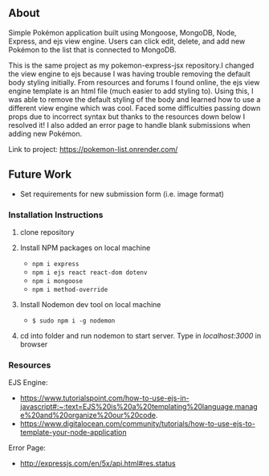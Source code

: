 ## About

Simple Pokémon application built using Mongoose, MongoDB, Node, Express, and ejs view engine. Users can click edit, delete, and add new Pokémon to the list that is connected to MongoDB.

This is the same project as my pokemon-express-jsx repository.I changed the view engine to ejs because I was having trouble removing the default body styling initially. From resources and forums I found online, the ejs view engine template is an html file (much easier to add styling to). Using this, I was able to remove the default styling of the body and learned how to use a different view engine which was cool. Faced some difficulties passing down props due to incorrect syntax but thanks to the resources down below I resolved it! I also added an error page to handle blank submissions when adding new Pokémon.

Link to project: https://pokemon-list.onrender.com/

## Future Work

- Set requirements for new submission form (i.e. image format)

### Installation Instructions

1. clone repository

2. Install NPM packages on local machine

   - `npm i express`
   - `npm i ejs react react-dom dotenv`
   - `npm i mongoose`
   - `npm i method-override`

3. Install Nodemon dev tool on local machine

   - `$ sudo npm i -g nodemon`

4. cd into folder and run nodemon to start server. Type in _localhost:3000_ in browser

### Resources

EJS Engine:

- https://www.tutorialspoint.com/how-to-use-ejs-in-javascript#:~:text=EJS%20is%20a%20templating%20language,manage%20and%20organize%20our%20code.
- https://www.digitalocean.com/community/tutorials/how-to-use-ejs-to-template-your-node-application

Error Page:

- http://expressjs.com/en/5x/api.html#res.status
